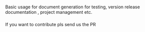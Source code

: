 ###
Basic usage for document generation for testing, version release documentation , project management etc.
###
If you want to contribute pls send us the PR
###